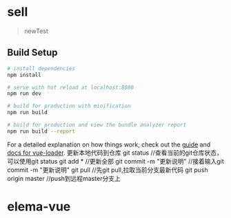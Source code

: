# sell

> newTest

## Build Setup

``` bash
# install dependencies
npm install

# serve with hot reload at localhost:8080
npm run dev

# build for production with minification
npm run build

# build for production and view the bundle analyzer report
npm run build --report
```

For a detailed explanation on how things work, check out the [guide](http://vuejs-templates.github.io/webpack/) and [docs for vue-loader](http://vuejs.github.io/vue-loader).
更新本地代码到仓库
git status                  //查看当前的git仓库状态，可以使用git status
git add *                   //更新全部
git commit -m "更新说明"    //接着输入git commit -m "更新说明"
git pull                   //先git pull,拉取当前分支最新代码
git push origin master     //push到远程master分支上
# elema-vue
